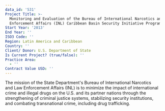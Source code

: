 ```yaml
---
data_id: '531'
Project Title: >-
  Monitoring and Evaluation of the Bureau of International Narcotics and Law
  Enforcement Affairs (INL) Caribbean Basin Security Initiative Program
Start Year: '2013'
End Year: ''
ISO3 Code: ''
Region: Latin America and Caribbean
Country: ''
Client/ Donor: U.S. Department of State
Is Current Project? (true/false): ''
Practice Area:
  - ''
Contract Value USD: ''
---
```

The mission of the State Department's Bureau of International Narcotics and Law Enforcement Affairs (INL) is to minimize the impact of international crime and illegal drugs on the U.S. and its partner nations through the strengthening of criminal justice systems, stabilizing security institutions, and combating transnational crime, including drug trafficking.